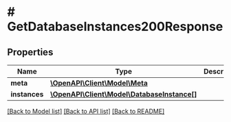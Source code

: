 # # GetDatabaseInstances200Response

## Properties

Name | Type | Description | Notes
------------ | ------------- | ------------- | -------------
**meta** | [**\OpenAPI\Client\Model\Meta**](Meta.md) |  |
**instances** | [**\OpenAPI\Client\Model\DatabaseInstance[]**](DatabaseInstance.md) |  |

[[Back to Model list]](../../README.md#models) [[Back to API list]](../../README.md#endpoints) [[Back to README]](../../README.md)
